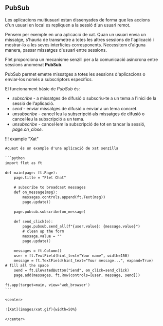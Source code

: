 ## PubSub

Les aplicacions multiusuari estan dissenyades de forma que les accions d'un usuari en local es repliquen a la sessió d'un usuari remot. 

Pensem per exemple en una aplicació de xat. Quan un usuari envia un missatge, s'hauria de transmetre a totes les altres sessions de l'aplicació i mostrar-lo a les seves interfícies corresponents. Necessitem d'alguna manera, passar missatges d'usuari entre sessions.

Flet proporciona un mecanisme senzill per a la comunicació asíncrona entre sessions anomenat **PubSub**.

PubSub permet emetre missatges a totes les sessions d'aplicacions o enviar-los només a subscriptors específics.

El funcionament bàsic de *PubSub* és:

- *subscribe* - a missatges de difusió o subscriu-te a un tema a l'inici de la sessió de l'aplicació.
- *send* - enviar missatges de difusió o enviar a un tema concret.
- *unsubscribe* - cancel·leu la subscripció als missatges de difusió o cancel·leu la subscripció a un tema.
- *unsubscribe* -  cancel·lem la subscripció de tot en tancar la sessió, *page.on_close*.

!!! example "Xat"

    Aquest és un exemple d'una aplicació de xat senzilla
    
    ```python
    import flet as ft

    def main(page: ft.Page):
        page.title = "Flet Chat"

        # subscribe to broadcast messages
        def on_message(msg):
            messages.controls.append(ft.Text(msg))
            page.update()

        page.pubsub.subscribe(on_message)

        def send_click(e):
            page.pubsub.send_all(f"{user.value}: {message.value}")
            # clean up the form
            message.value = ""
            page.update()

        messages = ft.Column()
        user = ft.TextField(hint_text="Your name", width=150)
        message = ft.TextField(hint_text="Your message...", expand=True)  # fill all the space
        send = ft.ElevatedButton("Send", on_click=send_click)
        page.add(messages, ft.Row(controls=[user, message, send]))

    ft.app(target=main, view='web_browser')
    ```

    <center>
    
    ![Xat](images/xat.gif){width=50%}
    
    </center>

